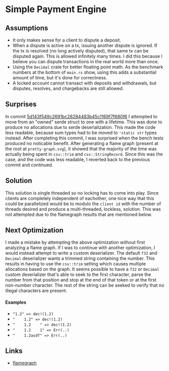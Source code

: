 # Simple Payment Engine

## Assumptions

- It only makes sense for a client to dispute a deposit.
- When a dispute is active on a tx, issuing another dispute is ignored. If the tx is resolved (no
long actively disputed), that same tx can be disputed again. This is allowed infinitely many times.
I did this because I believe you can dispute transactions in the real world more than once.
- Using the `Decimal` crate for better floating point math. As the benchmark numbers at the bottom
of `main.rs` show, using this adds a substantial amount of time, but it's done for correctness.
- A locked account cannot transact with deposits and withdrawals, but disputes, resolves, and
chargebacks are still allowed.

## Surprises

In commit [5d143f549c2691bc26284483b45c1169f7f680f6](https://github.com/scirner22/demo-tx-system/commit/5d143f549c2691bc26284483b45c1169f7f680f6)
I attempted to move from an "owned" serde struct to one with a lifetime. This was done to produce
no allocations due to serde deserialization. This made the code less readable, because sum types
had to be moved to `'static str` types instead. After completing this commit, I was surprised when
the bench tests produced no noticable benefit. After generating a flame graph (present at the
root at `pretty-graph.svg`), it showed that the majority of the time was actually being spent in
`csv::trim` and `csv::StringRecord`. Since this was the case, and the code was less readable,
I reverted back to the previous commit and continued.

## Solution

This solution is single threaded so no locking has to come into play. Since clients are completely
independent of eachother, one nice way that this could be parallelized would be to modulo the
`client id` with the number of threads desired and produce a multi-threaded, lockless, solution.
This was not attempted due to the flamegraph results that are mentioned below.

## Next Optimization

I made a mistake by attempting the above optimization without first analyzing a flame graph. If I
was to continue with another optimization, I would instead attempt to write a custom deserializer.
The default `f32` and `Decimal` deserializer wants a trimmed string containing the number. This
results in having to use the `csv::trim` setting which causes multiple allocations based on the graph.
It seems possible to have a `f32` or `Decimal` custom deserializer that's able to seek to the first
character, parse the number from that position and stop at the end of that token or at the first
non-number character. The rest of the string can be seeked to verify that no illegal characters
are present.

#### Examples

- `"1.2" => dec!(1.2)`
- `"    1.2" => dec!(1.2)`
- `"    1.2    " => dec!(1.2)`
- `"    1.2    1" => Err(..)`
- `"    1.2asdf" => Err(..)`

## Links

- [flamegraph](./pretty-graph.svg)
